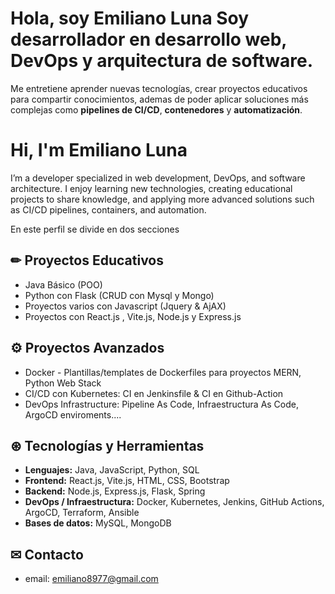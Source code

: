 <!--
**Emi8977/emi8977** is a ✨ _special_ ✨ repository because its `README.md` (this file) appears on your GitHub profile.

Here are some ideas to get you started:

- 🔭 I’m currently working on ...
- 🌱 I’m currently learning ...
- 👯 I’m looking to collaborate on ...
- 🤔 I’m looking for help with ...
- 💬 Ask me about ...
- 📫 How to reach me: ...
- 😄 Pronouns: ...
- ⚡ Fun fact: ...
-->

# Hola, soy Emiliano Luna Soy desarrollador en **desarrollo web**, **DevOps** y **arquitectura de software**. 
Me entretiene aprender nuevas tecnologías, crear proyectos educativos para compartir conocimientos, ademas de poder aplicar soluciones más complejas como **pipelines de CI/CD**, **contenedores** y **automatización**.

# Hi, I'm Emiliano Luna

I’m a developer specialized in web development, DevOps, and software architecture.
I enjoy learning new technologies, creating educational projects to share knowledge, and applying more advanced solutions such as CI/CD pipelines, containers, and automation.

En este perfil se divide en dos secciones

## ✏ Proyectos Educativos
- Java Básico (POO)
- Python con Flask (CRUD con Mysql y Mongo)
- Proyectos varios con Javascript (Jquery & AjAX)
- Proyectos con React.js , Vite.js, Node.js y Express.js

## ⚙ Proyectos Avanzados
- Docker - Plantillas/templates de Dockerfiles para proyectos MERN, Python Web Stack
- CI/CD con Kubernetes: CI en Jenkinsfile & CI en Github-Action
- DevOps Infrastructure: Pipeline As Code, Infraestructura As Code, ArgoCD enviroments....


## ⊛ Tecnologías y Herramientas

- **Lenguajes:** Java, JavaScript, Python, SQL  
- **Frontend:** React.js, Vite.js, HTML, CSS, Bootstrap  
- **Backend:** Node.js, Express.js, Flask, Spring  
- **DevOps / Infraestructura:** Docker, Kubernetes, Jenkins, GitHub Actions, ArgoCD, Terraform, Ansible  
- **Bases de datos:** MySQL, MongoDB

## ✉ Contacto
- email: emiliano8977@gmail.com


